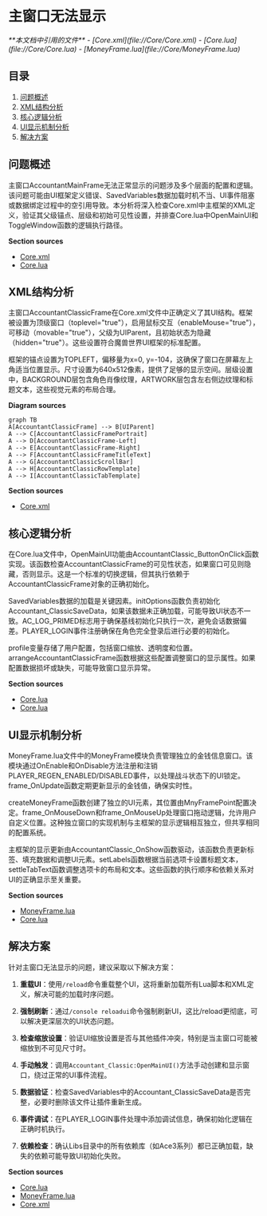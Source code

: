 # 主窗口无法显示

<cite>
**本文档中引用的文件**  
- [Core.xml](file://Core/Core.xml)
- [Core.lua](file://Core/Core.lua)
- [MoneyFrame.lua](file://Core/MoneyFrame.lua)
</cite>

## 目录
1. [问题概述](#问题概述)
2. [XML结构分析](#xml结构分析)
3. [核心逻辑分析](#核心逻辑分析)
4. [UI显示机制分析](#ui显示机制分析)
5. [解决方案](#解决方案)

## 问题概述
主窗口AccountantMainFrame无法正常显示的问题涉及多个层面的配置和逻辑。该问题可能由UI框架定义错误、SavedVariables数据加载时机不当、UI事件阻塞或数据绑定过程中的空引用导致。本分析将深入检查Core.xml中主框架的XML定义，验证其父级锚点、层级和初始可见性设置，并排查Core.lua中OpenMainUI和ToggleWindow函数的逻辑执行路径。

**Section sources**
- [Core.xml](file://Core/Core.xml#L0-L43)
- [Core.lua](file://Core/Core.lua#L2279-L2334)

## XML结构分析
主窗口AccountantClassicFrame在Core.xml文件中正确定义了其UI结构。框架被设置为顶级窗口（toplevel="true"），启用鼠标交互（enableMouse="true"），可移动（movable="true"），父级为UIParent，且初始状态为隐藏（hidden="true"）。这些设置符合魔兽世界UI框架的标准配置。

框架的锚点设置为TOPLEFT，偏移量为x=0, y=-104，这确保了窗口在屏幕左上角适当位置显示。尺寸设置为640x512像素，提供了足够的显示空间。层级设置中，BACKGROUND层包含角色肖像纹理，ARTWORK层包含左右侧边纹理和标题文本，这些视觉元素的布局合理。

**Diagram sources**
```mermaid
graph TB
A[AccountantClassicFrame] --> B[UIParent]
A --> C[AccountantClassicFramePortrait]
A --> D[AccountantClassicFrame-Left]
A --> E[AccountantClassicFrame-Right]
A --> F[AccountantClassicFrameTitleText]
A --> G[AccountantClassicScrollBar]
A --> H[AccountantClassicRowTemplate]
A --> I[AccountantClassicTabTemplate]
```

**Section sources**
- [Core.xml](file://Core/Core.xml#L0-L627)

## 核心逻辑分析
在Core.lua文件中，OpenMainUI功能由AccountantClassic_ButtonOnClick函数实现。该函数检查AccountantClassicFrame的可见性状态，如果窗口可见则隐藏，否则显示。这是一个标准的切换逻辑，但其执行依赖于AccountantClassicFrame对象的正确初始化。

SavedVariables数据的加载是关键因素。initOptions函数负责初始化Accountant_ClassicSaveData，如果该数据未正确加载，可能导致UI状态不一致。AC_LOG_PRIMED标志用于确保基线初始化只执行一次，避免会话数据偏差。PLAYER_LOGIN事件注册确保在角色完全登录后进行必要的初始化。

profile变量存储了用户配置，包括窗口缩放、透明度和位置。arrangeAccountantClassicFrame函数根据这些配置调整窗口的显示属性。如果配置数据损坏或缺失，可能导致窗口显示异常。

**Section sources**
- [Core.lua](file://Core/Core.lua#L424-L450)
- [Core.lua](file://Core/Core.lua#L1580-L1779)

## UI显示机制分析
MoneyFrame.lua文件中的MoneyFrame模块负责管理独立的金钱信息窗口。该模块通过OnEnable和OnDisable方法注册和注销PLAYER_REGEN_ENABLED/DISABLED事件，以处理战斗状态下的UI锁定。frame_OnUpdate函数定期更新显示的金钱值，确保实时性。

createMoneyFrame函数创建了独立的UI元素，其位置由MnyFramePoint配置决定。frame_OnMouseDown和frame_OnMouseUp处理窗口拖动逻辑，允许用户自定义位置。这种独立窗口的实现机制与主框架的显示逻辑相互独立，但共享相同的配置系统。

主框架的显示更新由AccountantClassic_OnShow函数驱动，该函数负责更新标签、填充数据和调整UI元素。setLabels函数根据当前选项卡设置标题文本，settleTabText函数调整选项卡的布局和文本。这些函数的执行顺序和依赖关系对UI的正确显示至关重要。

**Section sources**
- [MoneyFrame.lua](file://Core/MoneyFrame.lua#L0-L169)
- [Core.lua](file://Core/Core.lua#L424-L450)

## 解决方案
针对主窗口无法显示的问题，建议采取以下解决方案：

1. **重载UI**：使用`/reload`命令重载整个UI，这将重新加载所有Lua脚本和XML定义，解决可能的加载时序问题。

2. **强制刷新**：通过`/console reloadui`命令强制刷新UI，这比/reload更彻底，可以解决更深层次的UI状态问题。

3. **检查缩放设置**：验证UI缩放设置是否与其他插件冲突，特别是当主窗口可能被缩放到不可见尺寸时。

4. **手动触发**：调用`Accountant_Classic:OpenMainUI()`方法手动创建和显示窗口，绕过正常的UI事件流程。

5. **数据验证**：检查SavedVariables中的Accountant_ClassicSaveData是否完整，必要时删除该文件让插件重新生成。

6. **事件调试**：在PLAYER_LOGIN事件处理中添加调试信息，确保初始化逻辑在正确时机执行。

7. **依赖检查**：确认Libs目录中的所有依赖库（如Ace3系列）都已正确加载，缺失的依赖可能导致UI初始化失败。

**Section sources**
- [Core.lua](file://Core/Core.lua#L2279-L2334)
- [MoneyFrame.lua](file://Core/MoneyFrame.lua#L58)
- [Core.xml](file://Core/Core.xml#L0-L627)
